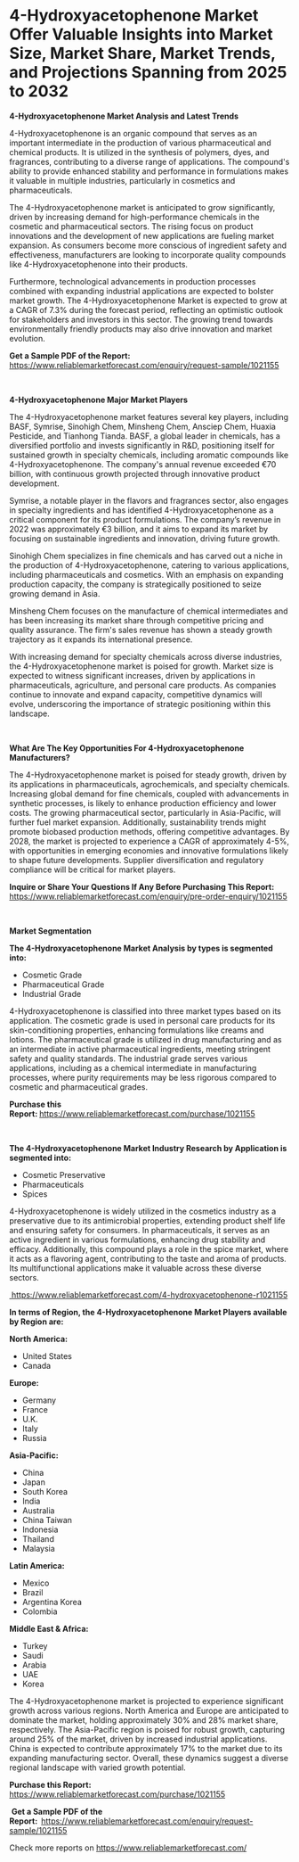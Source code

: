 <p><h1>4-Hydroxyacetophenone Market Offer Valuable Insights into Market Size, Market Share, Market Trends, and Projections Spanning from 2025 to 2032</h1></p><p><strong>4-Hydroxyacetophenone Market Analysis and Latest Trends</strong></p>
<p><p>4-Hydroxyacetophenone is an organic compound that serves as an important intermediate in the production of various pharmaceutical and chemical products. It is utilized in the synthesis of polymers, dyes, and fragrances, contributing to a diverse range of applications. The compound's ability to provide enhanced stability and performance in formulations makes it valuable in multiple industries, particularly in cosmetics and pharmaceuticals.</p><p>The 4-Hydroxyacetophenone market is anticipated to grow significantly, driven by increasing demand for high-performance chemicals in the cosmetic and pharmaceutical sectors. The rising focus on product innovations and the development of new applications are fueling market expansion. As consumers become more conscious of ingredient safety and effectiveness, manufacturers are looking to incorporate quality compounds like 4-Hydroxyacetophenone into their products.</p><p>Furthermore, technological advancements in production processes combined with expanding industrial applications are expected to bolster market growth. The 4-Hydroxyacetophenone Market is expected to grow at a CAGR of 7.3% during the forecast period, reflecting an optimistic outlook for stakeholders and investors in this sector. The growing trend towards environmentally friendly products may also drive innovation and market evolution.</p></p>
<p><strong>Get a Sample PDF of the Report:&nbsp;</strong> <a href="https://www.reliablemarketforecast.com/enquiry/request-sample/1021155?utm_campaign=3381&utm_medium=2&utm_source=Github&utm_content=ia&utm_term=21032025&utm_id=4-hydroxyacetophenone">https://www.reliablemarketforecast.com/enquiry/request-sample/1021155</a></p>
<p>&nbsp;</p>
<p><strong>4-Hydroxyacetophenone Major Market Players</strong></p>
<p><p>The 4-Hydroxyacetophenone market features several key players, including BASF, Symrise, Sinohigh Chem, Minsheng Chem, Ansciep Chem, Huaxia Pesticide, and Tianhong Tianda. BASF, a global leader in chemicals, has a diversified portfolio and invests significantly in R&D, positioning itself for sustained growth in specialty chemicals, including aromatic compounds like 4-Hydroxyacetophenone. The company's annual revenue exceeded €70 billion, with continuous growth projected through innovative product development.</p><p>Symrise, a notable player in the flavors and fragrances sector, also engages in specialty ingredients and has identified 4-Hydroxyacetophenone as a critical component for its product formulations. The company’s revenue in 2022 was approximately €3 billion, and it aims to expand its market by focusing on sustainable ingredients and innovation, driving future growth.</p><p>Sinohigh Chem specializes in fine chemicals and has carved out a niche in the production of 4-Hydroxyacetophenone, catering to various applications, including pharmaceuticals and cosmetics. With an emphasis on expanding production capacity, the company is strategically positioned to seize growing demand in Asia.</p><p>Minsheng Chem focuses on the manufacture of chemical intermediates and has been increasing its market share through competitive pricing and quality assurance. The firm's sales revenue has shown a steady growth trajectory as it expands its international presence.</p><p>With increasing demand for specialty chemicals across diverse industries, the 4-Hydroxyacetophenone market is poised for growth. Market size is expected to witness significant increases, driven by applications in pharmaceuticals, agriculture, and personal care products. As companies continue to innovate and expand capacity, competitive dynamics will evolve, underscoring the importance of strategic positioning within this landscape.</p></p>
<p>&nbsp;</p>
<p><strong>What Are The Key Opportunities For 4-Hydroxyacetophenone Manufacturers?</strong></p>
<p><p>The 4-Hydroxyacetophenone market is poised for steady growth, driven by its applications in pharmaceuticals, agrochemicals, and specialty chemicals. Increasing global demand for fine chemicals, coupled with advancements in synthetic processes, is likely to enhance production efficiency and lower costs. The growing pharmaceutical sector, particularly in Asia-Pacific, will further fuel market expansion. Additionally, sustainability trends might promote biobased production methods, offering competitive advantages. By 2028, the market is projected to experience a CAGR of approximately 4-5%, with opportunities in emerging economies and innovative formulations likely to shape future developments. Supplier diversification and regulatory compliance will be critical for market players.</p></p>
<p><strong>Inquire or Share Your Questions If Any Before Purchasing This Report:</strong> <a href="https://www.reliablemarketforecast.com/enquiry/pre-order-enquiry/1021155?utm_campaign=3381&utm_medium=2&utm_source=Github&utm_content=ia&utm_term=21032025&utm_id=4-hydroxyacetophenone">https://www.reliablemarketforecast.com/enquiry/pre-order-enquiry/1021155</a></p>
<p>&nbsp;</p>
<p><strong>Market Segmentation</strong></p>
<p><strong>The 4-Hydroxyacetophenone Market Analysis by types is segmented into:</strong></p>
<p><ul><li>Cosmetic Grade</li><li>Pharmaceutical Grade</li><li>Industrial Grade</li></ul></p>
<p><p>4-Hydroxyacetophenone is classified into three market types based on its application. The cosmetic grade is used in personal care products for its skin-conditioning properties, enhancing formulations like creams and lotions. The pharmaceutical grade is utilized in drug manufacturing and as an intermediate in active pharmaceutical ingredients, meeting stringent safety and quality standards. The industrial grade serves various applications, including as a chemical intermediate in manufacturing processes, where purity requirements may be less rigorous compared to cosmetic and pharmaceutical grades.</p></p>
<p><strong>Purchase this Report:&nbsp;</strong><a href="https://www.reliablemarketforecast.com/purchase/1021155?utm_campaign=3381&utm_medium=2&utm_source=Github&utm_content=ia&utm_term=21032025&utm_id=4-hydroxyacetophenone">https://www.reliablemarketforecast.com/purchase/1021155</a></p>
<p>&nbsp;</p>
<p><strong>The 4-Hydroxyacetophenone Market Industry Research by Application is segmented into:</strong></p>
<p><ul><li>Cosmetic Preservative</li><li>Pharmaceuticals</li><li>Spices</li></ul></p>
<p><p>4-Hydroxyacetophenone is widely utilized in the cosmetics industry as a preservative due to its antimicrobial properties, extending product shelf life and ensuring safety for consumers. In pharmaceuticals, it serves as an active ingredient in various formulations, enhancing drug stability and efficacy. Additionally, this compound plays a role in the spice market, where it acts as a flavoring agent, contributing to the taste and aroma of products. Its multifunctional applications make it valuable across these diverse sectors.</p></p>
<p><a href="https://www.reliablemarketforecast.com/4-hydroxyacetophenone-r1021155?utm_campaign=3381&utm_medium=2&utm_source=Github&utm_content=ia&utm_term=21032025&utm_id=4-hydroxyacetophenone">&nbsp;https://www.reliablemarketforecast.com/4-hydroxyacetophenone-r1021155</a></p>
<p><strong>In terms of Region, the 4-Hydroxyacetophenone Market Players available by Region are:</strong></p>
<p>
    <p> <strong> North America: </strong>
        <ul>
            <li>United States</li>
            <li>Canada</li>
        </ul>
        </p> 
    <p> <strong> Europe: </strong>
        <ul>
            <li>Germany</li>
            <li>France</li>
            <li>U.K.</li>
            <li>Italy</li>
            <li>Russia</li>
        </ul>
        </p> 
    <p> <strong> Asia-Pacific: </strong>
        <ul>
            <li>China</li>
            <li>Japan</li>
            <li>South Korea</li>
            <li>India</li>
            <li>Australia</li>
            <li>China Taiwan</li>
            <li>Indonesia</li>
            <li>Thailand</li>
            <li>Malaysia</li>
        </ul>
        </p> 
    <p> <strong> Latin America: </strong>
        <ul>
            <li>Mexico</li>
            <li>Brazil</li>
            <li>Argentina Korea</li>
            <li>Colombia</li>
        </ul>
        </p> 
    <p> <strong> Middle East & Africa: </strong>
        <ul>
            <li>Turkey</li>
            <li>Saudi</li>
            <li>Arabia</li>
            <li>UAE</li>
            <li>Korea</li>
        </ul>
    </p>
    </p>
<p><p>The 4-Hydroxyacetophenone market is projected to experience significant growth across various regions. North America and Europe are anticipated to dominate the market, holding approximately 30% and 28% market share, respectively. The Asia-Pacific region is poised for robust growth, capturing around 25% of the market, driven by increased industrial applications. China is expected to contribute approximately 17% to the market due to its expanding manufacturing sector. Overall, these dynamics suggest a diverse regional landscape with varied growth potential.</p></p>
<p><strong>Purchase this Report: </strong><a href="https://www.reliablemarketforecast.com/purchase/1021155?utm_campaign=3381&utm_medium=2&utm_source=Github&utm_content=ia&utm_term=21032025&utm_id=4-hydroxyacetophenone">https://www.reliablemarketforecast.com/purchase/1021155</a></p>
<p>&nbsp;<strong>Get a Sample PDF of the Report:&nbsp;&nbsp;</strong><a href="https://www.reliablemarketforecast.com/enquiry/request-sample/1021155?utm_campaign=3381&utm_medium=2&utm_source=Github&utm_content=ia&utm_term=21032025&utm_id=4-hydroxyacetophenone">https://www.reliablemarketforecast.com/enquiry/request-sample/1021155</a></p>
<p><strong></strong></p>
<p>Check more reports on <a href="https://www.reliablemarketforecast.com/?utm_campaign=3381&utm_medium=2&utm_source=Github&utm_content=ia&utm_term=21032025&utm_id=4-hydroxyacetophenone">https://www.reliablemarketforecast.com/</a></p>